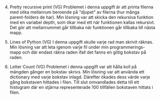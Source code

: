 4. Pretty recursive print (VG)
Problemet i denna uppgift är att printa filerna med olika mellanrum beroende på "djupet" av filerna (hur många parent-folders de har).
Min lösning var att skicka den rekursiva funktion med en variabel depth, som ökar med ett när funktionen kallas rekursivt. Det gör att mellanrummet går tillbaka när funktionen går tillbaka till nästa mapp.

9. Lines of Python (VG)
I denna uppgift skulle varje rad man skrivit räknas. 
Min lösning var att leta igenom varje fil under min programmerings-mapp och där endast räkna raden ifall det fanns en giltig bokstav på raden.

12. Letter Count (VG)
Problemet i denna uppgift var att hålla koll på mängden gånger en bokstav skrivs. 
Min lösning var att använda ett dictionary med varje bokstav inlagd.
Därefter ökades dess värde varje gång bokstaven hittades i filen. Till slut omvandlades detta till ett histogram där
en stjärna representerade 100 tillfällen bokstaven hittats i filen.